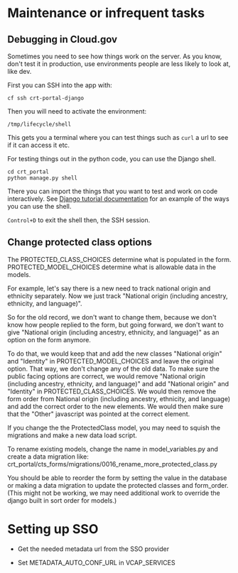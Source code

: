 # Maintenance or infrequent tasks

## Debugging in Cloud.gov

Sometimes you need to see how things work on the server. As you know, don't test it in production, use environments people are less likely to look at, like dev.

First you can SSH into the app with:

    cf ssh crt-portal-django

Then you will need to activate the environment:

    /tmp/lifecycle/shell

This gets you a terminal where you can test things such as `curl` a url to see if it can access it etc.

For testing things out in the python code, you can use the Django shell.

    cd crt_portal
    python manage.py shell

There you can import the things that you want to test and work on code interactively. See [Django tutorial documentation](https://docs.djangoproject.com/en/2.2/intro/tutorial02/#playing-with-the-api) for an example of the ways you can use the shell.

`Control+D`  to exit the shell then, the SSH session.

## Change protected class options

The PROTECTED_CLASS_CHOICES determine what is populated in the form. PROTECTED_MODEL_CHOICES determine what is allowable data in the models.

For example, let's say there is a new need to track national origin and ethnicity separately. Now we just track "National origin (including ancestry, ethnicity, and language)".

So for the old record, we don't want to change them, because we don't know how people replied to the form, but going forward, we don't want to give "National origin (including ancestry, ethnicity, and language)" as an option on the form anymore.

To do that, we would keep that and add the new classes "National origin" and "Identity" in PROTECTED_MODEL_CHOICES and leave the original option. That way, we don't change any of the old data. To make sure the public facing options are correct, we would remove "National origin (including ancestry, ethnicity, and language)" and add "National origin" and "Identity" in PROTECTED_CLASS_CHOICES. We would then remove the form order from National origin (including ancestry, ethnicity, and language) and add the correct order to the new elements. We would then make sure that the "Other" javascript was pointed at the correct element.

If you change the the ProtectedClass model, you may need to squish the migrations and make a new data load script.

To rename existing models, change the name in model_variables.py and create a data migration like: crt_portal/cts_forms/migrations/0016_rename_more_protected_class.py

You should be able to reorder the form by setting the value in the database or making a data migration to update the protected classes and form_order. (This might not be working, we may need additional work to override the django built in sort order for models.)


# Setting up SSO

- Get the needed metadata url from the SSO provider

- Set METADATA_AUTO_CONF_URL in VCAP_SERVICES



